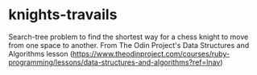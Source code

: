 # knights-travails
Search-tree problem to find the shortest way for a chess knight to move from one space to another. From The Odin Project's Data Structures and Algorithms lesson (https://www.theodinproject.com/courses/ruby-programming/lessons/data-structures-and-algorithms?ref=lnav)
